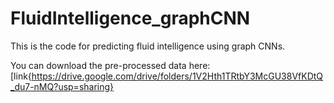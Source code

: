 # FluidIntelligence_graphCNN
This is the code for predicting fluid intelligence using graph CNNs.

You can download the pre-processed data here:
[link{https://drive.google.com/drive/folders/1V2Hth1TRtbY3McGU38VfKDtQ_du7-nMQ?usp=sharing}
